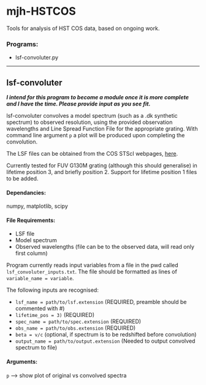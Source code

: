 # mjh-HSTCOS
Tools for analysis of HST COS data, based on ongoing work.

### Programs:

* lsf-convoluter.py

- - - -

## lsf-convoluter ##

___I intend for this program to become a module once it is more complete and I have the time. Please provide input as you see fit.___

lsf-convoluter convolves a model spectrum (such as a .dk synthetic spectrum) to observed resolution,
using the provided observation wavelengths and Line Spread Function File for the appropriate grating.
With command line argument `p` a plot will be produced upon completing the convolution.

The LSF files can be obtained from the COS STScI webpages, [here](http://www.stsci.edu/hst/cos/performance/spectral_resolution/).

Currently tested for FUV G130M grating (although this should generalise) in lifetime position 3, and briefly position 2.
Support for lifetime position 1 files to be added.

#### Dependancies: #####
numpy, matplotlib, scipy

#### File Requirements: ####
* LSF file
* Model spectrum
* Observed wavelengths (file can be to the observed data, will read only first column)

Program currently reads input variables from a file in the pwd called `lsf_convoluter_inputs.txt`.
The file should be formatted as lines of `variable_name = variable`.

The following inputs are recognised:
* `lsf_name = path/to/lsf.extension` (REQUIRED, preamble should be commented with #)
* `lifetime_pos = 3)` (REQUIRED)
* `spec_name = path/to/spec.extension` (REQUIRED)
* `obs_name = path/to/obs.extension` (REQUIRED)
* `beta = v/c` (optional, if spectrum is to be redshifted before convolution)
* `output_name = path/to/output.extension` (Needed to output convolved spectrum to file)

#### Arguments: ###
`p` --> show plot of original vs convolved spectra

